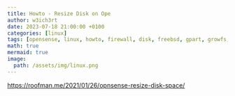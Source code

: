 ```yaml
---
title: Howto - Resize Disk on Ope
author: w3ich3rt
date: 2023-07-18 21:00:00 +0100
categories: [linux]
tags: [opensense, linux, howto, firewall, disk, freebsd, gpart, growfs, resize]
math: true
mermaid: true
image:
  path: /assets/img/linux.png
---
```


https://roofman.me/2021/01/26/opnsense-resize-disk-space/